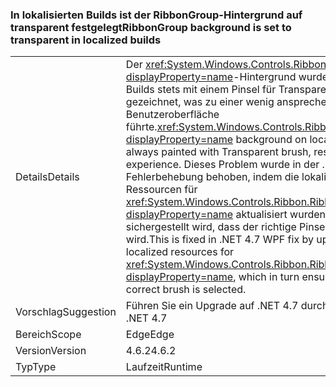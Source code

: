 ### <a name="ribbongroup-background-is-set-to-transparent-in-localized-builds"></a><span data-ttu-id="f6c65-101">In lokalisierten Builds ist der RibbonGroup-Hintergrund auf transparent festgelegt</span><span class="sxs-lookup"><span data-stu-id="f6c65-101">RibbonGroup background is set to transparent in localized builds</span></span>

|   |   |
|---|---|
|<span data-ttu-id="f6c65-102">Details</span><span class="sxs-lookup"><span data-stu-id="f6c65-102">Details</span></span>|<span data-ttu-id="f6c65-103">Der <xref:System.Windows.Controls.Ribbon.RibbonGroup?displayProperty=name>-Hintergrund wurde in lokalisierten Builds stets mit einem Pinsel für Transparenzeffekte gezeichnet, was zu einer wenig ansprechenden Benutzeroberfläche führte.</span><span class="sxs-lookup"><span data-stu-id="f6c65-103"><xref:System.Windows.Controls.Ribbon.RibbonGroup?displayProperty=name> background on localized builds was always painted with Transparent brush, resulting in poor UI experience.</span></span> <span data-ttu-id="f6c65-104">Dieses Problem wurde in der .NET 4.7 WPF-Fehlerbehebung behoben, indem die lokalisierten Ressourcen für <xref:System.Windows.Controls.Ribbon.RibbonGroup?displayProperty=name> aktualisiert wurden, wodurch sichergestellt wird, dass der richtige Pinsel ausgewählt wird.</span><span class="sxs-lookup"><span data-stu-id="f6c65-104">This is fixed in .NET 4.7 WPF fix by updating the localized resources for <xref:System.Windows.Controls.Ribbon.RibbonGroup?displayProperty=name>, which in turn ensures that the correct brush is selected.</span></span>|
|<span data-ttu-id="f6c65-105">Vorschlag</span><span class="sxs-lookup"><span data-stu-id="f6c65-105">Suggestion</span></span>|<span data-ttu-id="f6c65-106">Führen Sie ein Upgrade auf .NET 4.7 durch.</span><span class="sxs-lookup"><span data-stu-id="f6c65-106">Upgrade to .NET 4.7</span></span>|
|<span data-ttu-id="f6c65-107">Bereich</span><span class="sxs-lookup"><span data-stu-id="f6c65-107">Scope</span></span>|<span data-ttu-id="f6c65-108">Edge</span><span class="sxs-lookup"><span data-stu-id="f6c65-108">Edge</span></span>|
|<span data-ttu-id="f6c65-109">Version</span><span class="sxs-lookup"><span data-stu-id="f6c65-109">Version</span></span>|<span data-ttu-id="f6c65-110">4.6.2</span><span class="sxs-lookup"><span data-stu-id="f6c65-110">4.6.2</span></span>|
|<span data-ttu-id="f6c65-111">Typ</span><span class="sxs-lookup"><span data-stu-id="f6c65-111">Type</span></span>|<span data-ttu-id="f6c65-112">Laufzeit</span><span class="sxs-lookup"><span data-stu-id="f6c65-112">Runtime</span></span>|

